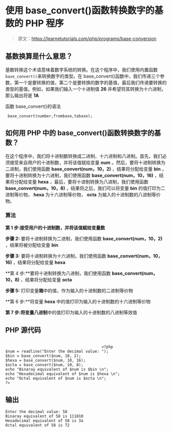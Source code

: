# 使用 base_convert()函数转换数字的基数的 PHP 程序

> 原文：<https://learnetutorials.com/php/programs/base-conversion>

## 基数换算是什么意思？

基数转换这个术语意味着数字系统的转换。在这个程序中，我们使用内置函数`base_convert()`来转换数字的类型。在 base_convert()函数中，我们传递三个参数，第一个是要转换的值，第二个是要转换的数字的基值，最后我们传递要转换的类型的基值。例如，如果我们输入一个十进制值 **26** 并希望将其转换为十六进制，那么输出将是 **1A**

函数 base_convert()的语法

```
 base_convert(number,frombase,tobase); 

```

## 如何用 PHP 中的 base_convert()函数转换数字的基数？

在这个程序中，我们将十进制数转换成二进制、十六进制和八进制。首先，我们必须接受来自用户的十进制数，并将该值赋给变量 **num** 。然后，要将十进制转换为二进制，我们使用函数 **base_convert(num，10，2)** ，结果将分配给变量 **bin** ，要将十进制转换为十六进制，我们使用函数 **base_convert(num，10，16)** ，结果将分配给变量 **hexa** ，最后，要将十进制转换为八进制，我们使用函数 **base_convert(num，10，8)** ，结果将之后，我们可以将变量 **bin** 的值打印为二进制等价物， **hexa** 为十六进制等价物， **octa** 为输入的十进制数的八进制等价物。

### 算法

**第 1 步:**接受用户的十进制数，并将该值赋给变量**数**

**步骤 2:** 要将十进制转换为二进制，我们使用函数 **base_convert(num，10，2)** ，结果将被分配给变量 **bin**

**步骤 3:** 要将十进制转换为十六进制，我们使用函数 **base_convert(num，10，16)** ，结果将分配给变量 **hexa**

**第 4 步:**要将十进制转换为八进制，我们使用函数 **base_convert(num，10，8)** ，结果将分配给变量 **octa**

**步骤 5:** 打印变量**箱**中的值，作为输入的十进制数的二进制等价物

**第 6 步:**将变量 **hexa** 中的值打印为输入的十进制数的十六进制等价物

**第 7 步:**将变量**八进制**中的值打印为输入的十进制数的八进制等效值

## PHP 源代码

```

                                          <?php
$num = readline("Enter the decimal value: ");
$bin = base_convert($num, 10, 2);
$hexa = base_convert($num, 10, 16);
$octa = base_convert($num, 10, 8);
echo "Binaray equivalent of $num is $bin \n";
echo "Hexadecimal equivalent of $num is $hexa \n";
echo "Octal equivalent of $num is $octa \n";
?>

```

## 输出

```
Enter the decimal value: 58
Binaray equivalent of 58 is 111010
Hexadecimal equivalent of 58 is 3a
Octal equivalent of 58 is 72
```